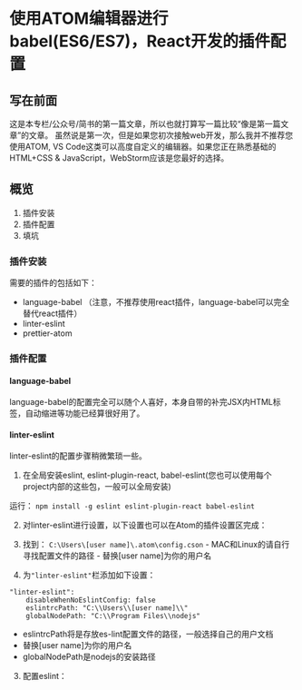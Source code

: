 # 使用ATOM编辑器进行babel(ES6/ES7)，React开发的插件配置

## 写在前面
这是本专栏/公众号/简书的第一篇文章，所以也就打算写一篇比较“像是第一篇文章”的文章。
虽然说是第一次，但是如果您初次接触web开发，那么我并不推荐您使用ATOM, VS Code这类可以高度自定义的编辑器。如果您正在熟悉基础的HTML+CSS & JavaScript，WebStorm应该是您最好的选择。

## 概览
1. 插件安装
2. 插件配置
3. 填坑

### 插件安装
需要的插件的包括如下：
* language-babel （注意，不推荐使用react插件，language-babel可以完全替代react插件）
* linter-eslint
* prettier-atom

### 插件配置

#### language-babel
language-babel的配置完全可以随个人喜好，本身自带的补完JSX内HTML标签，自动缩进等功能已经算很好用了。

#### linter-eslint
linter-eslint的配置步骤稍微繁琐一些。
1. 在全局安装eslint, eslint-plugin-react, babel-eslint(您也可以使用每个project内部的这些包，一般可以全局安装)

运行：
 `npm install -g eslint eslint-plugin-react babel-eslint`

2. 对linter-eslint进行设置，以下设置也可以在Atom的插件设置区完成：

  1. 找到：
  `C:\Users\[user name]\.atom\config.cson`
    - MAC和Linux的请自行寻找配置文件的路径
    - 替换[user name]为你的用户名

  2. 为`"linter-eslint"`栏添加如下设置：
  ```
  "linter-eslint":
      disableWhenNoEslintConfig: false
      eslintrcPath: "C:\\Users\\[user name]\\"
      globalNodePath: "C:\\Program Files\\nodejs"
  ```
  - eslintrcPath将是存放es-lint配置文件的路径，一般选择自己的用户文档
  - 替换[user name]为你的用户名
  - globalNodePath是nodejs的安装路径

3. 配置eslint：
